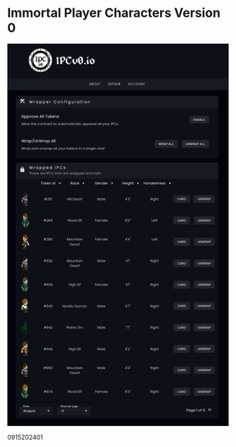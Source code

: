 # Immortal Player Characters Version 0

<img src="https://raw.githubusercontent.com/JohnnyLdeAlba/ipcv0-website/main/preview.png" />

0915202401
